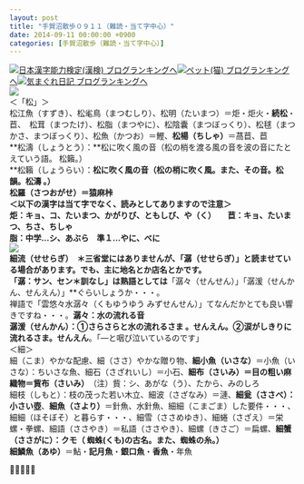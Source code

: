 ```yaml
---
layout: post
title: "手賀沼散歩０９１１（難読・当て字中心）"
date: 2014-09-11 00:00:00 +0900
categories: [手賀沼散歩（難読・当て字中心）]
---
```


[![](/syuusyuu9701/assets/images/手賀沼散歩０９１１（難読・当て字中心）-br_c_3028_1.gif)](http://blog.with2.net/link.php?1659096:3028 "日本漢字能力検定(漢検) ブログランキングへ")[日本漢字能力検定(漢検) ブログランキングへ](http://blog.with2.net/link.php?1659096:3028)[![](/syuusyuu9701/assets/images/手賀沼散歩０９１１（難読・当て字中心）-br_c_1348_1.gif)](http://blog.with2.net/link.php?1659096:1348 "ペット(猫) ブログランキングへ")[ペット(猫) ブログランキングへ](http://blog.with2.net/link.php?1659096:1348)[![](/syuusyuu9701/assets/images/手賀沼散歩０９１１（難読・当て字中心）-br_c_9257_1.gif)](http://blog.with2.net/link.php?1659096:9257 "気まぐれ日記 ブログランキングへ")[気まぐれ日記 ブログランキングへ](http://blog.with2.net/link.php?1659096:9257)  
![](/syuusyuu9701/assets/images/手賀沼散歩０９１１（難読・当て字中心）-97c206b7f0d9228a4d3afca4a3fb0418.jpg)  
＜「松」＞  
松江魚（すずき）、松毟鳥（まつむしり）、松明（たいまつ）＝炬・炬火・**続松**・苣、　松茸（まつたけ）、松脂（まつやに）、松陰囊（まつぼっくり）、松毬（まつかさ、まつぼっくり）、松魚（かつお）＝鰹、**松楊（ちしゃ）**＝萵苣、苣  
**松濤（しょうとう）：**松に吹く風の音（松の梢を渡る風の音を波の音にたとえていう語。 松籟。）  
**松籟（しょうらい）：**松に吹く風の音（松の梢に吹く風。また、その音。松韻。松濤 。）  
**松羅（さつおがせ）**＝猿麻桛  
＜以下の漢字は当て字でなく、読みとしてありますので注意＞  
**炬**：キョ、コ、**たいまつ**、かがりび、ともしび、や（く）　　**苣**：キョ、**たいまつ**、ちさ、ちしゃ  
**脂**：中学…シ、あぶら　準１…**やに**、べに  
![](/syuusyuu9701/assets/images/手賀沼散歩０９１１（難読・当て字中心）-890712ba34200b25acf5dad3443f399b.jpg)  
**細流（せせらぎ）**　＊三省堂にはありませんが、「潺（せせらぎ）」と読ませている場合があります。でも、主に地名とか店名とかです。  
「**潺：サン、セン**＊訓なし」は熟語としては**「潺々（せんせん）」「潺湲（せんかん、せんえん）」**ぐらいしょうか・・・。  
禅語で「雲悠々水潺々（くもゆうゆう みずせんせん）」てなんだかとても良い響きですね・・・。**潺々：水の流れる音**  
**潺湲（せんかん）：①さらさらと水の流れるさま 。せんえん。②涙がしきりに 流れるさま。せんえん**。「―と咽び泣いているのです」  
＜細＞  
細（こま）やかな配慮、細（ささ）やかな贈り物、**細小魚（いさな）**＝小魚（いさな）：ちいさな魚、細石（さざれいし）＝小石、**細布（さいみ）＝目の粗い麻織物＝貲布（さいみ）**　（注）貲：シ、あがな（う）、たから、みのしろ  
細枝（しもと）：枝の茂った若い木立、細波（さざなみ）＝漣、**細瓮（ささべ）：小さい壺**、**細魚（さより）**＝針魚、水針魚、細細（こまごま）した要件・・・、細細（ほそぼそ）と暮らす・・・、細雪（ささめゆき）、細蜷（さざえ）＝栄螺・拳螺、細語（ささやき）＝私語（ささやき）、細螺（きさご）＝扁螺、**細蟹（ささがに）：クモ（ 蜘蛛(くも)の古名。また、蜘蛛の糸。）**  
**細鱗魚（あゆ）**＝鮎・**記月魚**・**銀口魚**・**香魚**・年魚  
  
  
👋👋👋👋👋  